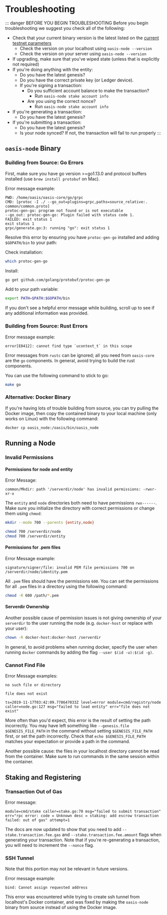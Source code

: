 # Troubleshooting

::: danger BEFORE YOU BEGIN TROUBLESHOOTING
Before you begin troubleshooting we suggest you check all of the following:

* Check that your current binary version is the latest listed on the [current
  testnet parameters](./current-testnet-parameters.md)
  * Check the version on your localhost using `oasis-node --version`
  * Check the version on your server using `oasis-node --version`
* If upgrading, make sure that you've wiped state (unless that is explicitly not
  required)
* If you're doing anything with the entity:
  * Do you have the latest genesis?
  * Do you have the correct private key (or Ledger device).
  * If you're signing a transaction:
    * Do you sufficient account balance to make the transaction?
      * Run `oasis-node stake account info`
    * Are you using the correct nonce?
      * Run `oasis-node stake account info`
* If you're generating a transaction:
  * Do you have the latest genesis?
* If you're submitting a transaction:
  * Do you have the latest genesis?
  * Is your node synced? If not, the transaction will fail to run properly
:::

## `oasis-node` Binary

### Building from Source: Go Errors

First, make sure you have go version >=go1.13.0 and protocol buffers installed
(use `brew install protobuf` on Mac).

Error message example:

```text
PWD: /home/oasis/oasis-core/go/grpc
CMD: [protoc -I ./ --go_out=plugins=grpc,paths=source_relative:. common/common.proto]
protoc-gen-go: program not found or is not executable
--go_out: protoc-gen-go: Plugin failed with status code 1.
FAILED: exit status 1
exit status 1
grpc/generate.go:3: running "go": exit status 1
```

Resolve this error by ensuring you have `protoc-gen-go` installed and adding
`$GOPATH/bin` to your path:

Check installation:

```bash
which protoc-gen-go
```

Install:

```bash
go get github.com/golang/protobuf/protoc-gen-go
```

Add to your path variable:

```bash
export PATH=$PATH:$GOPATH/bin
```

If you don't see a helpful error message while building, scroll up to see if
any additional information was provided.

### Building from Source: Rust Errors

Error message example:

```text
error[E0412]: cannot find type `ucontext_t` in this scope
```

Error messages from `rustc` can be ignored; all you need from `oasis-core` are
the `go` components. In general, avoid trying to build the rust components.

You can use the following command to stick to go:

```bash
make go
```

### Alternative: Docker Binary

If you're having lots of trouble building from source, you can try pulling the
Docker image, then copy the contained binary to your local machine (only works
on Linux) with the following command:

```bash
docker cp oasis_node:/oasis/bin/oasis_node
```

## Running a Node

### Invalid Permissions

#### Permissions for node and entity

Error Message:

```text
common/Mkdir: path '/serverdir/node' has invalid permissions: -rwxr-xr-x
```

The `entity` and `node` directories both need to have permissions `rwx------`.
Make sure you initialize the directory with correct permissions or change them
using `chmod`:

```bash
mkdir --mode 700 --parents {entity,node}
```

```bash
chmod 700 /serverdir/node
chmod 700 /serverdir/entity
```

#### Permissions for .pem files

Error Message example:

```text
signature/signer/file: invalid PEM file permissions 700 on /serverdir/node/identity.pem
```

All `.pem` files should have the permissions `600`.
You can set the permissions for all `.pem` files in a directory using the
following command:

```bash
chmod -R 600 /path/*.pem
```

#### Serverdir Ownership

Another possible cause of permission issues is not giving ownership of your
`serverdir` to the user running the node (e.g. `docker-host` or replace with
your user):

```bash
chown -R docker-host:docker-host /serverdir
```

In general, to avoid problems when running docker, specify the user when
running `docker` commands by adding the flag `--user $(id -u):$(id -g)`.

### Cannot Find File

Error Message examples:

```text
no such file or directory
```

```text
file does not exist
```

<!-- markdownlint-disable line-length -->
```text
ts=2019-11-17T03:42:09.778647033Z level=error module=cmd/registry/node caller=node.go:127 msg="failed to load entity" err="file does not exist"
```
<!-- markdownlint-enable line-length -->

More often than you'd expect, this error is the result of setting the path
incorrectly.
You may have left something like `--genesis.file $GENESIS_FILE_PATH` in the
command without setting `$GENESIS_FILE_PATH` first, or set the path incorrectly.
Check that `echo $GENESIS_FILE_PATH` matches your expectation or provide a path
in the command.

Another possible cause: the files in your localhost directory cannot be read
from the container. Make sure to run commands in the same session within the
container.

## Staking and Registering

### Transaction Out of Gas

Error message:

<!-- markdownlint-disable line-length -->
```text
module=cmd/stake caller=stake.go:70 msg="failed to submit transaction" err="rpc error: code = Unknown desc = staking: add escrow transaction failed: out of gas" attempt=1
```
<!-- markdownlint-enable line-length -->

The docs are now updated to show that you need to add
`--stake.transaction.fee.gas` and `--stake.transaction.fee.amount` flags when
generating your transaction. Note that if you're re-generating a transaction,
you will need to increment the `--nonce` flag.

### SSH Tunnel

Note that this portion may not be relevant in future versions.

Error message example:

```text
bind: Cannot assign requested address
```

This error was encountered while trying to create ssh tunnel from localhost's
Docker container, and was fixed by making the `oasis-node` binary from source
instead of using the Docker image.
